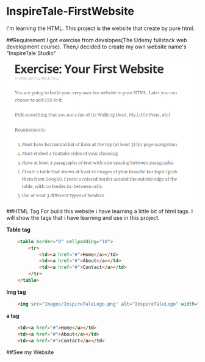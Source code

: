 # InspireTale-FirstWebsite
I'm learning the HTML. This project is the website that create by pure html.

##Requirement
I got exercise from devslopes(The Udemy fullstack web development course). Then,i decided to create my own website name's "InspireTale Studio"
&emsp;<img src="https://github.com/Sahapat/InspireTale-FirstWebsite/blob/master/Images/ExerciseByDevslopes.PNG" alt="RequirementImage" width="600"/>

##HTML Tag
For build this website i have learning a little bit of html tags. I will show the tags that i have learning and use in this project.

<b>Table tag</b>
```html
    <table border="0" cellpadding="10">
        <tr>
            <td><a href="#">Home</a></td>
            <td><a href="#">About</a></td>
            <td><a href="#">Contact</a></td>
        </tr>
    </table>
```

<b>Img tag</b>
```html
    <img src="Images/InspireTaleLogo.png" alt="InspireTaleLogo" width="200" height="200">
```
<b>a tag</b>
```html
    <td><a href="#">Home</a></td>
    <td><a href="#">About</a></td>
    <td><a href="#">Contact</a></td>
```

##See my Website
